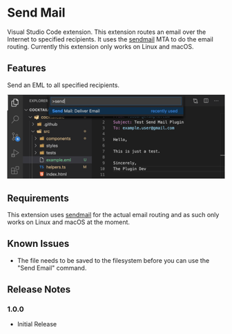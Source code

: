 # Send Mail

Visual Studio Code extension. This extension routes an email over the Internet to specified recipients. It uses the [sendmail](http://www.postfix.org/sendmail.1.html) MTA to do the email routing. Currently this extension only works on Linux and macOS.

## Features

Send an EML to all specified recipients.

![](images/command-palette.png)

## Requirements

This extension uses [sendmail](http://www.postfix.org/sendmail.1.html) for the actual email routing and as such only works on Linux and macOS at the moment.

## Known Issues

* The file needs to be saved to the filesystem before you can use the "Send Email" command.

## Release Notes

### 1.0.0

* Initial Release
